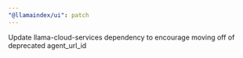 ```yaml
---
"@llamaindex/ui": patch
---
```


Update llama-cloud-services dependency to encourage moving off of deprecated agent_url_id
